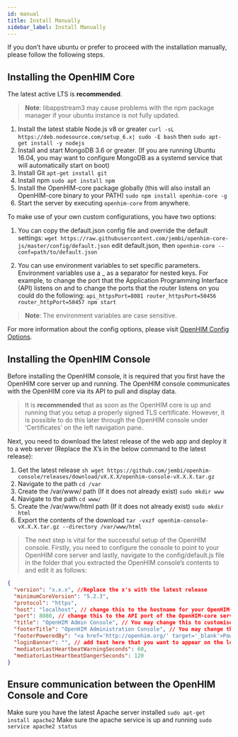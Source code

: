 ```yaml
---
id: manual
title: Install Manually
sidebar_label: Install Manually
---
```


If you don’t have ubuntu or prefer to proceed with the installation manually, please follow the following steps.

## Installing the OpenHIM Core

The latest active LTS is **recommended**.

> **Note**: libappstream3 may cause problems with the npm package manager if your ubuntu instance is not fully updated.

1. Install the latest stable Node.js v8 or greater `curl -sL https://deb.nodesource.com/setup_6.x| sudo -E bash` then `sudo apt-get install -y nodejs`
1. Install and start MongoDB 3.6 or greater. (If you are running Ubuntu 16.04, you may want to configure MongoDB as a systemd service that will automatically start on boot)
1. Install Git `apt-get install git`
1. Install npm `sudo apt install npm`
1. Install the OpenHIM-core package globally (this will also install an OpenHIM-core binary to your PATH) `sudo npm install openhim-core -g`
1. Start the server by executing `openhim-core` from anywhere.

To make use of your own custom configurations, you have two options:

1. You can copy the default.json config file and override the default settings: `wget https://raw.githubusercontent.com/jembi/openhim-core-js/master/config/default.json` edit default.json, then `openhim-core --conf=path/to/default.json`

1. You can use environment variables to set specific parameters. Environment variables use a \_ as a separator for nested keys. For example, to change the port that the Application Programming Interface (API) listens on and to change the ports that the router listens on you could do the following: `api_httpsPort=8081 router_httpsPort=50456 router_httpPort=50457 npm start`

> **Note**: The environment variables are case sensitive.

For more information about the config options, please visit [OpenHIM Config Options](https://github.com/jembi/openhim-core-js/blob/master/config/config.md).

## Installing the OpenHIM Console

Before installing the OpenHIM console, it is required that you first have the OpenHIM core server up and running. The OpenHIM console communicates with the OpenHIM core via its API to pull and display data.

> It is **recommended** that as soon as the OpenHIM core is up and running that you setup a properly signed TLS certificate. However, it is possible to do this later through the OpenHIM console under ‘Certificates’ on the left navigation pane.

Next, you need to download the latest release of the web app and deploy it to a web server (Replace the X’s in the below command to the latest release):

1. Get the latest release `sh wget https://github.com/jembi/openhim-console/releases/download/vX.X.X/openhim-console-vX.X.X.tar.gz`
1. Navigate to the path `cd /var`
1. Create the /var/www/ path (If it does not already exist) `sudo mkdir www`
1. Navigate to the path `cd www/`
1. Create the /var/www/html path (If it does not already exist) `sudo mkdir html`
1. Export the contents of the download `tar -vxzf openhim-console-vX.X.X.tar.gz --directory /var/www/html`

> The next step is vital for the successful setup of the OpenHIM console. Firstly, you need to configure the console to point to your OpenHIM core server and lastly, navigate to the config/default.js file in the folder that you extracted the OpenHIM console’s contents to and edit it as follows:

```json
{
  "version": "x.x.x", //Replace the x's with the latest release
  "minimumCoreVersion": "5.2.3",
  "protocol": "https",
  "host": "localhost", // change this to the hostname for your OpenHIM-core server (This hostname _MUST_ be publicly accessible)
  "port": 8080, // change this to the API port of the OpenHIM-core server, default is 8080 (This port _MUST_ be publicly accessible)
  "title": "OpenHIM Admin Console", // You may change this to customise the title of the OpenHIM-console instance
  "footerTitle": "OpenHIM Administration Console", // You may change this to customise the footer of the OpenHIM-console instance
  "footerPoweredBy": "<a href='http://openhim.org/' target='_blank'>Powered by OpenHIM</a>",
  "loginBanner": "", // add text here that you want to appear on the login screen, if any.
  "mediatorLastHeartbeatWarningSeconds": 60,
  "mediatorLastHeartbeatDangerSeconds": 120
}
```

## Ensure communication between the OpenHIM Console and Core

Make sure you have the latest Apache server installed `sudo apt-get install apache2`
Make sure the apache service is up and running `sudo service apache2 status`
